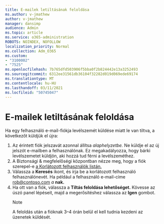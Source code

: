 ```yaml
---
title: E-mailek letiltásának feloldása
ms.author: v-jmathew
author: v-jmathew
manager: dansimp
audience: Admin
ms.topic: article
ms.service: o365-administration
ROBOTS: NOINDEX, NOFOLLOW
localization_priority: Normal
ms.collection: Adm_O365
ms.custom:
- "3100002"
- "7525"
ms.openlocfilehash: 7b765dfd503906f5bba0f2b824442e13a3252493
ms.sourcegitcommit: 6312ee31561db36104f32282d019d069ede69174
ms.translationtype: MT
ms.contentlocale: hu-HU
ms.lasthandoff: 03/11/2021
ms.locfileid: "50745047"
---
```

# <a name="unblock-email"></a>E-mailek letiltásának feloldása

Ha egy felhasználó e-mail-fiókja levélszemét küldése miatt le van tiltva, a következőt küldjük el újra:

1. Az érintett fiók jelszavát azonnal állítsa *alaphelyzetbe.* Ne küldje el az új jelszót e-mailben a felhasználónak. Ez megakadályozza, hogy bárki levélszemetet küldjön, aki hozzá tud férni a levélszeméthez.
2. A Biztonsági & megfelelőségi központban nézze meg, hogy a fiók szerepel-e [a Korlátozott felhasználók listán.](https://protection.office.com/#/restrictedusers)
3. Válassza a **Keresés** ikont, és írja be a korlátozott felhasználó felhasználónevét. Ha például a felhasználó e-mail-címe rob@contoso.com *a* **nak.**
4. Ha ott van a fiók, válassza a **Tiltás feloldása lehetőséget.** Kövesse az úszó panel lépéseit, majd a megerősítéshez válassza az **Igen** gombot.  
    > [!NOTE]
    > A feloldás után a fióknak 3–4 órán belül el kell tudnia kezdeni az üzenetek küldését.
